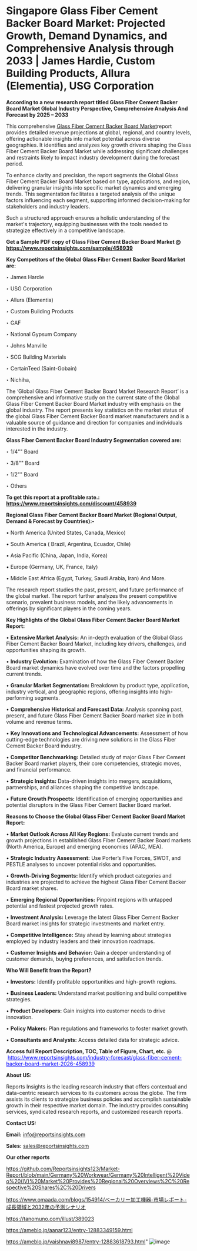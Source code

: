 # Singapore Glass Fiber Cement Backer Board Market: Projected Growth, Demand Dynamics, and Comprehensive Analysis through 2033 | James Hardie, Custom Building Products, Allura (Elementia), USG Corporation

<strong>According to a new research report titled Glass Fiber Cement Backer Board Market Global Industry Perspective, Comprehensive Analysis And Forecast by 2025 – 2033</strong>

This comprehensive <a href=https://www.reportsinsights.com/sample/458939>Glass Fiber Cement Backer Board Market</a>report provides detailed revenue projections at global, regional, and country levels, offering actionable insights into market potential across diverse geographies. It identifies and analyzes key growth drivers shaping the Glass Fiber Cement Backer Board Market while addressing significant challenges and restraints likely to impact industry development during the forecast period.

To enhance clarity and precision, the report segments the Global Glass Fiber Cement Backer Board Market based on type, applications, and region, delivering granular insights into specific market dynamics and emerging trends. This segmentation facilitates a targeted analysis of the unique factors influencing each segment, supporting informed decision-making for stakeholders and industry leaders.

Such a structured approach ensures a holistic understanding of the market's trajectory, equipping businesses with the tools needed to strategize effectively in a competitive landscape.

<strong>Get a Sample PDF copy of Glass Fiber Cement Backer Board Market </strong><strong>@<a href=https://www.reportsinsights.com/sample/458939 style=color:#0000ff;> https://www.reportsinsights.com/sample/458939</a></strong></font>

<strong>Key Competitors of the Global Glass Fiber Cement Backer Board Market are:</strong>

‣ James Hardie

‣ USG Corporation

‣ Allura (Elementia)

‣ Custom Building Products

‣ GAF

‣ National Gypsum Company

‣ Johns Manville

‣ SCG Building Materials

‣ CertainTeed (Saint-Gobain)

‣ Nichiha,

The ‘Global Glass Fiber Cement Backer Board Market Research Report’ is a comprehensive and informative study on the current state of the Global Glass Fiber Cement Backer Board Market industry with emphasis on the global industry. The report presents key statistics on the market status of the global Glass Fiber Cement Backer Board market manufacturers and is a valuable source of guidance and direction for companies and individuals interested in the industry.

<strong>Glass Fiber Cement Backer Board Industry Segmentation covered are:</strong>

‣ 1/4"" Board

‣ 3/8"" Board

‣ 1/2"" Board

‣ Others

<strong>To get this report at a profitable rate.: <a href=https://www.reportsinsights.com/discount/458939 style=color:#0000ff;>https://www.reportsinsights.com/discount/458939</a></strong></font>

<strong>Regional Glass Fiber Cement Backer Board Market (Regional Output, Demand &amp; Forecast by Countries):-</strong>

• North America (United States, Canada, Mexico)

• South America ( Brazil, Argentina, Ecuador, Chile)

• Asia Pacific (China, Japan, India, Korea)

• Europe (Germany, UK, France, Italy)

• Middle East Africa (Egypt, Turkey, Saudi Arabia, Iran) And More.

The research report studies the past, present, and future performance of the global market. The report further analyzes the present competitive scenario, prevalent business models, and the likely advancements in offerings by significant players in the coming years.

<strong>Key Highlights of the Global Glass Fiber Cement Backer Board Market Report:</strong>

• <strong>Extensive Market Analysis:</strong> An in-depth evaluation of the Global Glass Fiber Cement Backer Board Market, including key drivers, challenges, and opportunities shaping its growth.

• <strong>Industry Evolution:</strong> Examination of how the Glass Fiber Cement Backer Board market dynamics have evolved over time and the factors propelling current trends.

• <strong>Granular Market Segmentation:</strong> Breakdown by product type, application, industry vertical, and geographic regions, offering insights into high-performing segments.

• <strong>Comprehensive Historical and Forecast Data:</strong> Analysis spanning past, present, and future Glass Fiber Cement Backer Board market size in both volume and revenue terms.

• <strong>Key Innovations and Technological Advancements:</strong> Assessment of how cutting-edge technologies are driving new solutions in the Glass Fiber Cement Backer Board industry.

• <strong>Competitor Benchmarking:</strong> Detailed study of major Glass Fiber Cement Backer Board market players, their core competencies, strategic moves, and financial performance.

• <strong>Strategic Insights:</strong> Data-driven insights into mergers, acquisitions, partnerships, and alliances shaping the competitive landscape.

• <strong>Future Growth Prospects:</strong> Identification of emerging opportunities and potential disruptors in the Glass Fiber Cement Backer Board market.

<strong>Reasons to Choose the Global Glass Fiber Cement Backer Board Market Report:</strong>

• <strong>Market Outlook Across All Key Regions:</strong> Evaluate current trends and growth projections in established Glass Fiber Cement Backer Board markets (North America, Europe) and emerging economies (APAC, MEA).

• <strong>Strategic Industry Assessment:</strong> Use Porter’s Five Forces, SWOT, and PESTLE analyses to uncover potential risks and opportunities.

• <strong>Growth-Driving Segments:</strong> Identify which product categories and industries are projected to achieve the highest Glass Fiber Cement Backer Board market shares.

• <strong>Emerging Regional Opportunities:</strong> Pinpoint regions with untapped potential and fastest projected growth rates.

• <strong>Investment Analysis:</strong> Leverage the latest Glass Fiber Cement Backer Board market insights for strategic investments and market entry.

• <strong>Competitive Intelligence:</strong> Stay ahead by learning about strategies employed by industry leaders and their innovation roadmaps.

• <strong>Customer Insights and Behavior:</strong> Gain a deeper understanding of customer demands, buying preferences, and satisfaction trends.

<strong>Who Will Benefit from the Report?</strong>

• <strong>Investors:</strong> Identify profitable opportunities and high-growth regions.

• <strong>Business Leaders:</strong> Understand market positioning and build competitive strategies.

• <strong>Product Developers:</strong> Gain insights into customer needs to drive innovation.

• <strong>Policy Makers:</strong> Plan regulations and frameworks to foster market growth.

• <strong>Consultants and Analysts:</strong> Access detailed data for strategic advice.
</ul>
<strong>Access full Report Description, TOC, Table of Figure, Chart, etc. </strong>@  <a href=https://www.reportsinsights.com/industry-forecast/glass-fiber-cement-backer-board-market-2026-458939 style=color:#0000ff;>https://www.reportsinsights.com/industry-forecast/glass-fiber-cement-backer-board-market-2026-458939</a></font>

<strong><strong>About US</strong>:</strong>

Reports Insights is the leading research industry that offers contextual and data-centric research services to its customers across the globe. The firm assists its clients to strategize business policies and accomplish sustainable growth in their respective market domain. The industry provides consulting services, syndicated research reports, and customized research reports.

<strong>Contact US:</strong>

<p class=""""><b>Email:</b> <a href=mailto:info@reportsinsights.com>info@reportsinsights.com</a></p>
<p class=""""><b>Sales:</b> <a href=mailto:sales@reportsinsights.com>sales@reportsinsights.com</a></p>

<strong>Our other reports</strong>

<a href=https://github.com/Reportsinsights123/Market-Report/blob/main/Germany%20Workwear/Germany%20Intelligent%20Video%20(IV)%20Market%20Provides%20Regional%20Overviews%2C%20Respective%20Shares%2C%20Drivers>https://github.com/Reportsinsights123/Market-Report/blob/main/Germany%20Workwear/Germany%20Intelligent%20Video%20(IV)%20Market%20Provides%20Regional%20Overviews%2C%20Respective%20Shares%2C%20Drivers</a>

<a href=https://www.omaada.com/blogs/154914/ベーカリー加工機器-市場レポート-成長領域と2032年の予測シナリオ>https://www.omaada.com/blogs/154914/ベーカリー加工機器-市場レポート-成長領域と2032年の予測シナリオ</a>

<a href=https://tanomuno.com/illust/389023>https://tanomuno.com/illust/389023</a>

<a href=https://ameblo.jp/aanar123/entry-12883349159.html>https://ameblo.jp/aanar123/entry-12883349159.html</a>

<a href=https://ameblo.jp/vaishnavi8987/entry-12883618793.html>https://ameblo.jp/vaishnavi8987/entry-12883618793.html</a>"
![image](https://github.com/user-attachments/assets/7304da39-e6c4-4533-bbc9-6fe82ecb9395)
